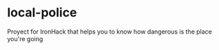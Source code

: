 # local-police
Proyect for IronHack that helps you to know how dangerous is the place you're going 
